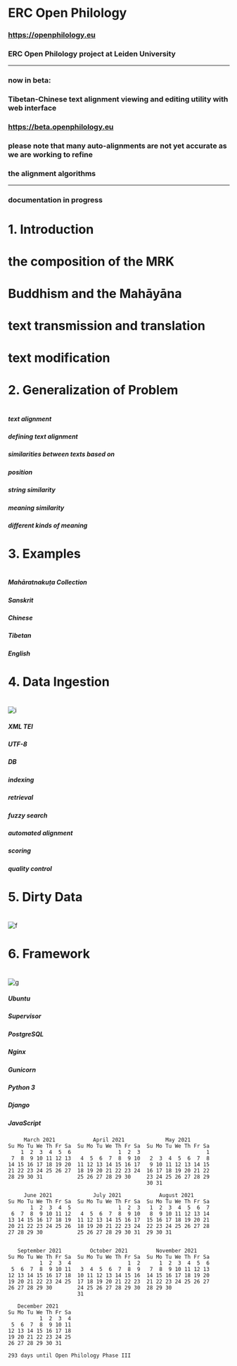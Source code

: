 # ERC Open Philology

### https://openphilology.eu
### ERC Open Philology project at Leiden University

***

### now in beta:
### Tibetan-Chinese text alignment viewing and editing utility with web interface
### https://beta.openphilology.eu

### please note that many auto-alignments are not yet accurate as we are working to refine
### the alignment algorithms

***

### documentation in progress

#
# 1. Introduction
#

# the composition of the MRK

# Buddhism and the Mahāyāna

# text transmission and translation

# text modification

#
# 2. Generalization of Problem
#
##### text alignment

##### defining text alignment

##### similarities between texts based on
##### position
##### string similarity
##### meaning similarity
##### different kinds of meaning

#
# 3. Examples
#
##### Mahāratnakuṭa Collection
##### Sanskrit
##### Chinese
##### Tibetan
##### English

# 4. Data Ingestion
#
![i](https://openphilology.eu/media/pages/news/524279882-1558970201/newsdatech2019.05.png)

##### XML TEI
##### UTF-8
##### DB
##### indexing
##### retrieval
##### fuzzy search
##### automated alignment
##### scoring
##### quality control

#
# 5. Dirty Data
#
![f](https://openphilology.eu/media/pages/news/2225901429-1553523766/newsdadh2018.png)

#
# 6. Framework
#
![g](https://openphilology.eu/media/pages/news/1898924401-1555331596/newsaas2019.03.23o.png)

##### Ubuntu
##### Supervisor
##### PostgreSQL
##### Nginx
##### Gunicorn
##### Python 3
##### Django
##### JavaScript

````
     March 2021            April 2021             May 2021        
Su Mo Tu We Th Fr Sa  Su Mo Tu We Th Fr Sa  Su Mo Tu We Th Fr Sa  
    1  2  3  4  5  6               1  2  3                     1  
 7  8  9 10 11 12 13   4  5  6  7  8  9 10   2  3  4  5  6  7  8  
14 15 16 17 18 19 20  11 12 13 14 15 16 17   9 10 11 12 13 14 15  
21 22 23 24 25 26 27  18 19 20 21 22 23 24  16 17 18 19 20 21 22  
28 29 30 31           25 26 27 28 29 30     23 24 25 26 27 28 29  
                                            30 31                 

     June 2021             July 2021            August 2021       
Su Mo Tu We Th Fr Sa  Su Mo Tu We Th Fr Sa  Su Mo Tu We Th Fr Sa  
       1  2  3  4  5               1  2  3   1  2  3  4  5  6  7  
 6  7  8  9 10 11 12   4  5  6  7  8  9 10   8  9 10 11 12 13 14  
13 14 15 16 17 18 19  11 12 13 14 15 16 17  15 16 17 18 19 20 21  
20 21 22 23 24 25 26  18 19 20 21 22 23 24  22 23 24 25 26 27 28  
27 28 29 30           25 26 27 28 29 30 31  29 30 31              
                                                                  

   September 2021         October 2021         November 2021      
Su Mo Tu We Th Fr Sa  Su Mo Tu We Th Fr Sa  Su Mo Tu We Th Fr Sa  
          1  2  3  4                  1  2      1  2  3  4  5  6  
 5  6  7  8  9 10 11   3  4  5  6  7  8  9   7  8  9 10 11 12 13  
12 13 14 15 16 17 18  10 11 12 13 14 15 16  14 15 16 17 18 19 20  
19 20 21 22 23 24 25  17 18 19 20 21 22 23  21 22 23 24 25 26 27  
26 27 28 29 30        24 25 26 27 28 29 30  28 29 30              
                      31                                          

   December 2021      
Su Mo Tu We Th Fr Sa  
          1  2  3  4  
 5  6  7  8  9 10 11  
12 13 14 15 16 17 18  
19 20 21 22 23 24 25  
26 27 28 29 30 31     
                      
293 days until Open Philology Phase III